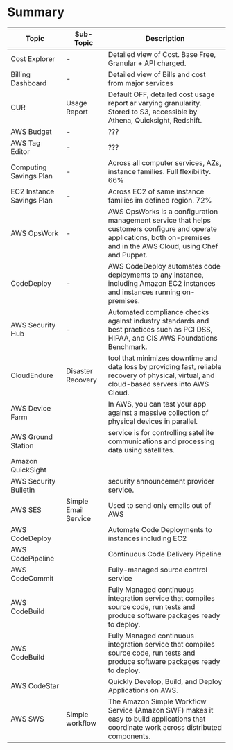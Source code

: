 # Summary

| Topic | Sub-Topic | Description | 
| ----- | ----- | ----------- | 
| Cost Explorer       |  -     | Detailed view of Cost. Base Free, Granular + API charged.  |
| Billing Dashboard       |  -     | Detailed view of Bills and cost from major services |
| CUR | Usage Report | Default OFF, detailed cost usage report ar varying granularity. Stored to S3, accessible by Athena, Quicksight, Redshift.
| AWS Budget | - | ??? |
| AWS Tag Editor | - | ??? |
| Computing Savings Plan | - | Across all computer services, AZs, instance families. Full flexibility. 66% |
| EC2 Instance Savings Plan | - | Across EC2 of same instance families im defined region.  72% |
| AWS OpsWork | - | AWS OpsWorks is a configuration management service that helps customers configure and operate applications, both on-premises and in the AWS Cloud, using Chef and Puppet. |
| CodeDeploy | - | AWS CodeDeploy automates code deployments to any instance, including Amazon EC2 instances and instances running on-premises. |
| AWS Security Hub| - | Automated compliance checks against industry standards and best practices such as PCI DSS, HIPAA, and CIS AWS Foundations Benchmark. |
|CloudEndure | Disaster Recovery | tool that minimizes downtime and data loss by providing fast, reliable recovery of physical, virtual, and cloud-based servers into AWS Cloud.|
|AWS Device Farm | |In AWS, you can test your app against a massive collection of physical devices in parallel. |
| AWS Ground Station | |service is for controlling satellite communications and processing data using satellites.|
|Amazon QuickSight | | | a business intelligence service for creating visualizations and dashboards.|
|AWS Security Bulletin ||  security announcement provider service. |
|AWS SES | Simple Email Service |  Used to send only emails out of AWS |
|AWS CodeDeploy ||  Automate Code Deployments to instances including EC2 |
|AWS CodePipeline ||  Continuous Code Delivery Pipeline |
|AWS CodeCommit || Fully-managed source control service |
|AWS CodeBuild ||  Fully Managed continuous integration service that compiles source code, run tests and produce software packages ready to deploy. |
|AWS CodeBuild ||  Fully Managed continuous integration service that compiles source code, run tests and produce software packages ready to deploy. |
|AWS CodeStar ||  Quickly Develop, Build, and Deploy Applications on AWS. |
|AWS SWS | Simple workflow |  The Amazon Simple Workflow Service (Amazon SWF) makes it easy to build applications that coordinate work across distributed components. |